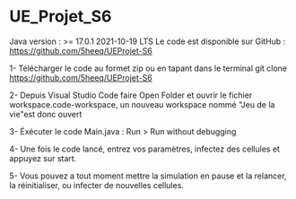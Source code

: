 # UE_Projet_S6
Java version : >= 17.0.1 2021-10-19 LTS
Le code est disponible sur GitHub : https://github.com/5heeq/UEProjet-S6

1- Télécharger le code au formet zip ou en tapant dans le terminal git clone https://github.com/5heeq/UEProjet-S6

2- Depuis Visual Studio Code faire Open Folder et ouvrir le fichier workspace.code-workspace, un nouveau workspace nommé "Jeu de la vie"est donc ouvert

3- Éxécuter le code Main.java : Run > Run without debugging 

4- Une fois le code lancé, entrez vos paramètres, infectez des cellules et appuyez sur start.

5- Vous pouvez a tout moment mettre la simulation en pause et la relancer, la réinitialiser, ou infecter de nouvelles cellules.
